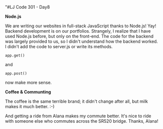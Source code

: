 "#LJ Code 301 - Day8

**Node.js**

We are writing our websites in full-stack JavaScript thanks to Node.js! Yay!
Backend development is on our portfolios. Strangely, I realize that I have used
Node.js before, but only on the front-end. The code for the backend was largely
provided to us, so I didn't understand how the backend worked. I didn't add the
code to server.js or write its methods.

```app.get()```

and

```app.post()```

now make more sense.

**Coffee & Communting**

The coffee is the same terrible brand; it didn't change after all, but milk
makes it much better. :-)

And getting a ride from Alana makes my commute better. It's nice to ride with
someone else who commutes across the SR520 bridge. Thanks, Alana!
